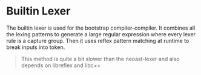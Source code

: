 # Builtin Lexer

The builtin lexer is used for the bootstrap compiler-compiler.
It combines all the lexing patterns to generate a large
regular expression where every lexer rule is a capture group.
Then it uses reflex pattern matching at runtime to break inputs
into token.

> This method is quite a bit slower than the neoast-lexer and also
> depends on libreflex and libc++
